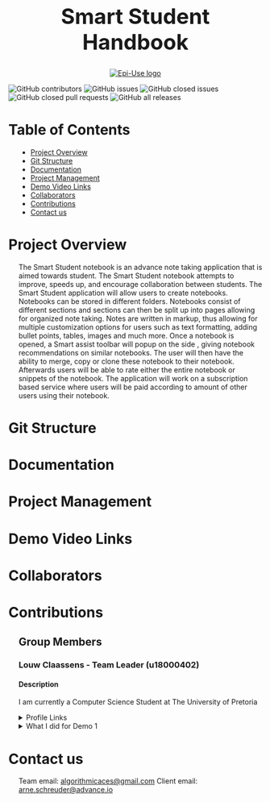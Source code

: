 <h1 align="center" style="font-size: 300%;" > Smart Student Handbook </h1>

<a href="https://www.advance.io/">
    <p align="center">
        <img  src="https://www.advance.io/wp-content/uploads/2020/02/advance-twitter-1.jpg" alt="Epi-Use logo">
    </p>
</a>

![GitHub contributors](https://img.shields.io/github/contributors/COS301-SE-2021/Smart-Student-Handbook?color=green&style=plastic)
![GitHub issues](https://img.shields.io/github/issues/COS301-SE-2021/Smart-Student-Handbook)
![GitHub closed issues](https://img.shields.io/github/issues-closed/COS301-SE-2021/Smart-Student-Handbook)
![GitHub closed pull requests](https://img.shields.io/github/issues-pr-closed/COS301-SE-2021/Smart-Student-Handbook)
![GitHub all releases](https://img.shields.io/github/downloads/COS301-SE-2021/Smart-Student-Handbook/total?style=plastic)


<h1> Table of Contents</h1>

<div style="margin-left: 4%">

- [Project Overview](#project-overview)
- [Git Structure](#git-structure)
- [Documentation](#documentation)
- [Project Management](#project-management)
- [Demo Video Links](#demo-video-links)
- [Collaborators](#collaborators)
- [Contributions](#contributions)
- [Contact us](#contact-us)

</div>

# Project Overview

<div style="margin-left: 4%">

The Smart Student notebook is an advance note taking application that is aimed towards student. The Smart Student notebook attempts to improve, speeds up, and encourage collaboration between students. The Smart Student application will allow users to create notebooks.
Notebooks can be stored in different folders. Notebooks consist of different sections and sections can then be split up into pages allowing for organized note taking. Notes are written in
markup, thus allowing for multiple customization options for users such as text formatting,
adding bullet points, tables, images and much more. Once a notebook is opened, a Smart assist toolbar will popup on the side , giving notebook recommendations on similar notebooks.
The user will then have the ability to merge, copy or clone these notebook to their notebook.
Afterwards users will be able to rate either the entire notebook or snippets of the notebook.
The application will work on a subscription based service where users will be paid according
to amount of other users using their notebook.


</div>

# Git Structure

<div style="margin-left: 4%">
 
</div>

  
# Documentation

<div style="margin-left: 4%">

<!-- * <a href="#">Software Requirements Specification </a>
* <a href="#">Coding Standards </a>
* <a href="#">Technical Installation Guide</a>
* <a href="#">User Manual</a>
* <a href="#">Testing Policy</a> -->

</div>

# Project Management

<div style="margin-left: 4%">

<!-- Description -->

<!-- * <a href="https://github.com/COS301-SE-2021/GeoCode/projects">GitHub project boards:</a> Task allocations and progress tracking.
* <a href="https://meet.google.com/">Google Meets:</a> Formal team meetings and communication between stakeholders.
* <a href="https://discord.com/brand-newover">Discord:</a> Informal team meetings for quick debriefs, communication.
* <a href="https://discord.com/developers/docs/resources/webhooks">Github and Discord Webhooks:</a> Notifications sent to the team's discord server when a commit is made to the GitHub repository.
* <a href="https://www.overleaf.com">Overleaf:</a> LaTeX editor that allows collaboration on creating documentation. -->

</div>



# Demo Video Links

<div style="margin-left: 4%">

<!-- Descriptions goes here -->

<!-- * <a href="#"> Demo 1 </a>
* <a href="#"> Demo 2 </a>
* <a href="#"> Demo 3 </a>
* <a href="#"> Demo 4 </a> -->

</div>

# Collaborators

<div style="margin-left: 4%">

<!-- The Development Team

| [Steven Jordaan](https://sj-jordaan.github.io) | [Bradley Mapstone](https://bradez-of-map-n-stone.github.io/) | [Shaun Naude](https://shaunnaude.github.io/) | [Matthew Kershaw](https://mattyk-dev.github.io/) | [Daniel Nel](https://mdnel.tech/) |
| :---: |:---:| :---:| :---:| :---:|
| [![Steven Jordaan](https://avatars2.githubusercontent.com/u/50364770?s=400&u=fc71708e5f1b450bbc8895c133d9ac50ae5c3838&v=4&s=200)](https://sj-jordaan.github.io/)    | [![Bradley Mapstone](https://avatars1.githubusercontent.com/u/56454573?s=400&u=b3edd9887578d8a29dcb467cc296f3ac05d43d05&v=4&s=200)](https://bradez-of-map-n-stone.github.io/) | [![Shaun Naude](https://avatars1.githubusercontent.com/u/44646417?s=400&u=988e26f57a2785a279c93e992838db03382c7d7e&v=4&s=200)](https://shaunnaude.github.io/)  | [![Matthew Kershaw](https://avatars1.githubusercontent.com/u/54933104?s=400&v=4&s=200)](https://mattyk-dev.github.io/)  | [![Daniel Nel](https://avatars0.githubusercontent.com/u/40039774?s=400&u=dfacc43e5d1cb9a50ccd5493008f41d1cca5ea65&v=4&s=200)](https://mdnel.tech/)  |
| [Portfolio](https://sj-jordaan.github.io/) | [Portfolio](https://bradez-of-map-n-stone.github.io/) | [Portfolio](https://shaunnaude.github.io/) | [Portfolio](https://mattyk-dev.github.io/) | [Portfolio](https://mdnel.tech/) | -->

</div>

# Contributions

<div style="margin-left: 4%">

  ## Group Members

### Louw Claassens - Team Leader (u18000402)

#### Description

I am currently a Computer Science Student at The University of Pretoria

<details><summary>Profile Links</summary>

- [GitHub Profile](https://github.com/Will-A897)
- [CV](https://will-a897.github.io/online-cv/)
- [LinkedIn](https://www.linkedin.com/in/william-agar-1b57521a7/)

</details>

<details><summary> What I did for Demo 1</summary>
  
  - Implemented update dependencies function
  - Implemented helper functions for above function (getSuccessorNodes, getPredecessorNodes, getDependencies, compareDates, addDays)
  
  ### Luca Prenzler - (u18002112)

#### Description

I am currently a Computer Science Student at The University of Pretoria

<details><summary>Profile Links</summary>

- [GitHub Profile](https://github.com/Will-A897)
- [CV](https://will-a897.github.io/online-cv/)
- [LinkedIn](https://www.linkedin.com/in/william-agar-1b57521a7/)

</details>

<details><summary> What I did for Demo 1</summary>
  
  - Implemented update dependencies function
  - Implemented helper functions for above function (getSuccessorNodes, getPredecessorNodes, getDependencies, compareDates, addDays)

### Arno Moller - (u19324058)

#### Description

I am currently a Computer Science Student at The University of Pretoria

<details><summary>Profile Links</summary>

- [GitHub Profile](https://github.com/Will-A897)
- [CV](https://will-a897.github.io/online-cv/)
- [LinkedIn](https://www.linkedin.com/in/william-agar-1b57521a7/)

</details>

<details><summary> What I did for Demo 1</summary>
  
  - Implemented update dependencies function
  - Implemented helper functions for above function (getSuccessorNodes, getPredecessorNodes, getDependencies, compareDates, addDays)

  ### Theo Morkel -(u19002514)

#### Description

I am currently a Computer Science Student at The University of Pretoria

<details><summary>Profile Links</summary>

- [GitHub Profile](https://github.com/Will-A897)
- [CV](https://will-a897.github.io/online-cv/)
- [LinkedIn](https://www.linkedin.com/in/william-agar-1b57521a7/)

</details>

<details><summary> What I did for Demo 1</summary>
  
  - Implemented update dependencies function
  - Implemented helper functions for above function (getSuccessorNodes, getPredecessorNodes, getDependencies, compareDates, addDays)

  ### Douglas van Reeuwyk -(u19049782)

#### Description

I am currently a Computer Science Student at The University of Pretoria

<details><summary>Profile Links</summary>

- [GitHub Profile](https://github.com/Will-A897)
- [CV](https://will-a897.github.io/online-cv/)
- [LinkedIn](https://www.linkedin.com/in/william-agar-1b57521a7/)

</details>

<details><summary> What I did for Demo 1</summary>
  
  - Implemented update dependencies function
  - Implemented helper functions for above function (getSuccessorNodes, getPredecessorNodes, getDependencies, compareDates, addDays)


</div>

# Contact us

<div style="margin-left: 4%">

<!-- Our email and client email (Company and other info) -->
  Team email: algorithmicaces@gmail.com
  Client email: arne.schreuder@advance.io

</div>
